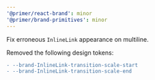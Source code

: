 ```yaml
---
'@primer/react-brand': minor
'@primer/brand-primitives': minor
---
```


Fix erroneous `InlineLink` appearance on multiline.

Removed the following design tokens:

```diff
- --brand-InlineLink-transition-scale-start
- --brand-InlineLink-transition-scale-end
```
